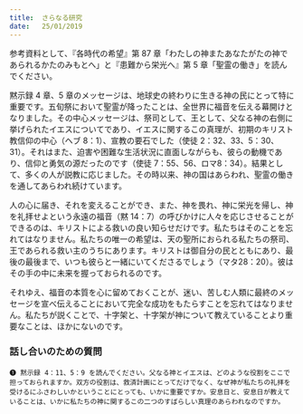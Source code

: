 ```yaml
---
title:  さらなる研究
date:   25/01/2019
---
```


参考資料として、『各時代の希望』第 87 章「わたしの神またあなたがたの神であられるかたのみもとへ」と『患難から栄光へ』第 5 章「聖霊の働き」を読んでください。

黙示録 4 章、5 章のメッセージは、地球史の終わりに生きる神の民にとって特に重要です。五旬祭において聖霊が降ったことは、全世界に福音を伝える幕開けとなりました。その中心メッセージは、祭司として、王として、父なる神の右側に挙げられたイエスについてであり、イエスに関するこの真理が、初期のキリスト教信仰の中心（ヘブ 8：1）、宣教の要石でした（使徒 2：32、33、5：30、31）。それはまた、迫害や困難な生活状況に直面しながらも、彼らの動機であり、信仰と勇気の源だったのです（使徒 7：55、56、ロマ8：34）。結果として、多くの人が説教に応じました。その時以来、神の国はあらわれ、聖霊の働きを通してあらわれ続けています。

人の心に届き、それを変えることができ、また、神を畏れ、神に栄光を帰し、神を礼拝せよという永遠の福音（黙 14：7）の呼びかけに人々を応じさせることができるのは、キリストによる救いの良い知らせだけです。私たちはそのことを忘れてはなりません。私たちの唯一の希望は、天の聖所におられる私たちの祭司、王であられる救い主のうちにあります。キリストは御自分の民とともにあり、最後の最後まで、いつも彼らと一緒にいてくださるでしょう（マタ28：20）。彼はその手の中に未来を握っておられるのです。

それゆえ、福音の本質を心に留めておくことが、迷い、苦しむ人類に最終のメッセージを宣べ伝えることにおいて完全な成功をもたらすことを忘れてはなりません。私たちが説くことで、十字架と、十字架が神について教えていることより重要なことは、ほかにないのです。

### 話し合いのための質問

`❶ 黙示録 4：11、5：9 を読んでください。父なる神とイエスは、どのような役割をここで担っておられますか。双方の役割は、救済計画にとってだけでなく、なぜ神が私たちの礼拝を受けるにふさわしいかということにとっても、いかに重要ですか。安息日と、安息日が教えていることは、いかに私たちの神に関するこの二つのすばらしい真理のあらわれなのですか。`